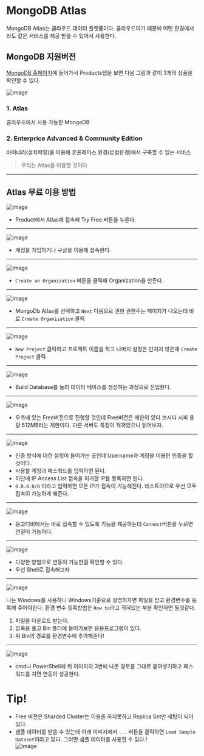 # MongoDB Atlas

MongoDB Atlas는 클라우드 데이터 플랫폼이다. 클라우드이기 때문에 어떤 환경에서라도 같은 서비스를 제공 받을 수 있어서 사용한다.

## MongoDB 지원버전 

[MongoDB 홈페이지](https://www.mongodb.com/)에 들어가서 Products탭을 보면 다음 그림과 같이 3개의 상품을 확인할 수 있다.

![image](https://github.com/YoonSeok-Heo/TIL/assets/113662725/74a6ab56-3883-4679-bc9d-77e53a88c3ac)

### 1. Atlas

클라우드에서 사용 가능한 MongoDB

### 2. Enterprice Advanced & Community Edition 

바이너리(설치파일)를 이용해 온프레미스 환경(로컬환경)에서 구축할 수 있는 서비스

> 우리는 Atlas를 이용할 것이다

---

## Atlas 무료 이용 방법

![image](https://github.com/YoonSeok-Heo/TIL/assets/113662725/5192b32b-f09e-4716-abe3-d664a9f96245)

- Product에서 Atlas에 접속해 Try Free 버튼을 누른다.

---

![image](https://github.com/YoonSeok-Heo/TIL/assets/113662725/3120ac47-49e0-4182-b9d0-c004c8e5ee87)

- 계정을 가입하거나 구글을 이용해 접속한다.

---

![image](https://github.com/YoonSeok-Heo/TIL/assets/113662725/85a18df2-c3e9-4b44-a790-8bbc5ff24177)

- ```Create an Organization``` 버튼을 클릭해 Organization을 만든다.

---

![image](https://github.com/YoonSeok-Heo/TIL/assets/113662725/94574abc-c328-4640-8aab-85dfad945667)

- MongoDb Atlas를 선택하고 ```Next``` 다음으로 권한 권한주는 페이지가 나오는데 바로 ```Create Organization``` 클릭

---

![image](https://github.com/YoonSeok-Heo/TIL/assets/113662725/56724011-5e99-4fd2-b10c-da8bb532840d)

- ```New Project``` 클릭하고 프로젝트 이름을 적고 나머지 설정은 만지지 않은채 ```Create Project``` 클릭

---

![image](https://github.com/YoonSeok-Heo/TIL/assets/113662725/b2bb2cce-e6e5-48e6-87e2-a9cdded7ac19)

- Build Database를 눌러 데이터 베이스를 생성하는 과정으로 진입한다.

---

![image](https://github.com/YoonSeok-Heo/TIL/assets/113662725/c07acf9b-8d6e-4eb2-b4b0-423ac97b4cda)

- 우측에 있는 Free버전으로 진행할 것인데 Free버전은 제한이 있다 보시다 시피 용량 512MB라는 제한이다. 다른 서버도 특징이 적혀있으니 읽어보자.

---

![image](https://github.com/YoonSeok-Heo/TIL/assets/113662725/6db28763-8b73-47e1-86e6-f642cb1bc381)

- 인증 방식에 대한 설정이 들어가는 곳인데 Username과 계정을 이용한 인증을 할 것이다.
- 사용할 계정과 패스워드를 입력하면 된다.
- 하단에 IP Access List 접속을 허가할 IP를 등록하면 된다.
- ```0.0.0.0/0``` 이라고 입력하면 모든 IP가 접속이 가능해진다. 테스트이므로 우선 모두 접속이 가능하게 해준다.

--- 

![image](https://github.com/YoonSeok-Heo/TIL/assets/113662725/8125ac93-e700-40b4-8696-58169affa04c)

- 몽고디비에서는 바로 접속할 수 있도록 기능을 제공하는데 ```Connect```버튼을 누르면 연결이 가능하다.

---

![image](https://github.com/YoonSeok-Heo/TIL/assets/113662725/537911eb-a977-446f-af44-1a0c396bbda0)

- 다양한 방법으로 연동이 가능한걸 확인할 수 있다.
- 우선 Shell로 접속해보자

---

![image](https://github.com/YoonSeok-Heo/TIL/assets/113662725/76304abb-a835-479c-b6bd-e7575cb0bc40)

나는 Windows를 사용하니 Windows기준으로 설명하자면 파일을 받고 환경변수를 등록해 주어야한다. 환경 변수 등록방법은 ```How to```라고 적혀있는 부분 확인하면 될것같다.
1. 파일을 다운로드 받는다.
2. 압축을 풀고 Bin 폴더에 들어가보면 응용프로그램이 있다. 
3. 위 Bin의 경로를 환경변수에 추가해준다!

---

![image](https://github.com/YoonSeok-Heo/TIL/assets/113662725/4c5306e7-abdc-4611-aeaf-afab111311c7)

- cmd나 PowerShell에 위 이미지의 3번에 나온 경로를 그대로 붙여넣기하고 패스워드를 치면 연동이 성공한다.


# Tip!

- Free 버전은 Sharded Cluster는 이용을 하지못하고 Replica Set만 세팅이 되어있다.
- 샘플 데이터를 받을 수 있는데 아래 이미지에서  ```...``` 버튼을 클릭하면 ```Load Sample Dataset```이라고 있다. 그러면 샘플 데이터를 사용할 수 있다.!  
  ![image](https://github.com/YoonSeok-Heo/TIL/assets/113662725/e4b142ee-60f1-4dcf-813a-832be8f8f11e)



